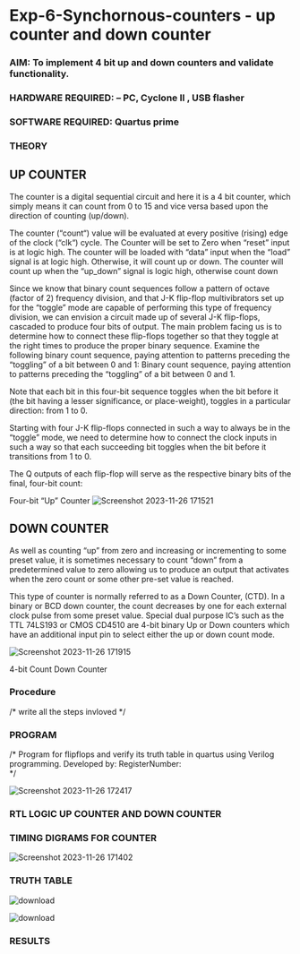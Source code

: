 # Exp-6-Synchornous-counters - up counter and down counter 
### AIM: To implement 4 bit up and down counters and validate  functionality.
### HARDWARE REQUIRED:  – PC, Cyclone II , USB flasher
### SOFTWARE REQUIRED:   Quartus prime
### THEORY 

## UP COUNTER 
The counter is a digital sequential circuit and here it is a 4 bit counter, which simply means it can count from 0 to 15 and vice versa based upon the direction of counting (up/down). 

The counter (“count“) value will be evaluated at every positive (rising) edge of the clock (“clk“) cycle.
The Counter will be set to Zero when “reset” input is at logic high.
The counter will be loaded with “data” input when the “load” signal is at logic high. Otherwise, it will count up or down.
The counter will count up when the “up_down” signal is logic high, otherwise count down

Since we know that binary count sequences follow a pattern of octave (factor of 2) frequency division, and that J-K flip-flop multivibrators set up for the “toggle” mode are capable of performing this type of frequency division, we can envision a circuit made up of several J-K flip-flops, cascaded to produce four bits of output.
The main problem facing us is to determine how to connect these flip-flops together so that they toggle at the right times to produce the proper binary sequence.
Examine the following binary count sequence, paying attention to patterns preceding the “toggling” of a bit between 0 and 1:
Binary count sequence, paying attention to patterns preceding the “toggling” of a bit between 0 and 1.

Note that each bit in this four-bit sequence toggles when the bit before it (the bit having a lesser significance, or place-weight), toggles in a particular direction: from 1 to 0.



 
 

Starting with four J-K flip-flops connected in such a way to always be in the “toggle” mode, we need to determine how to connect the clock inputs in such a way so that each succeeding bit toggles when the bit before it transitions from 1 to 0.

The Q outputs of each flip-flop will serve as the respective binary bits of the final, four-bit count:

 
 

Four-bit “Up” Counter
![Screenshot 2023-11-26 171521](https://github.com/vamsikrishna272005/Exp-7-Synchornous-counters-/assets/147477015/70511c46-364d-42dc-b9c5-b9bce72b278a)



## DOWN COUNTER 

As well as counting “up” from zero and increasing or incrementing to some preset value, it is sometimes necessary to count “down” from a predetermined value to zero allowing us to produce an output that activates when the zero count or some other pre-set value is reached.

This type of counter is normally referred to as a Down Counter, (CTD). In a binary or BCD down counter, the count decreases by one for each external clock pulse from some preset value. Special dual purpose IC’s such as the TTL 74LS193 or CMOS CD4510 are 4-bit binary Up or Down counters which have an additional input pin to select either the up or down count mode.

![Screenshot 2023-11-26 171915](https://github.com/vamsikrishna272005/Exp-7-Synchornous-counters-/assets/147477015/592f3996-a4e7-406c-8568-6e87d0323a71)

4-bit Count Down Counter
### Procedure
/* write all the steps invloved */



### PROGRAM 
/*
Program for flipflops  and verify its truth table in quartus using Verilog programming.
Developed by: 
RegisterNumber:  
*/



![Screenshot 2023-11-26 172417](https://github.com/vamsikrishna272005/Exp-7-Synchornous-counters-/assets/147477015/996e1e75-3b3e-4c30-9ea3-e8ef532445ba)



### RTL LOGIC UP COUNTER AND DOWN COUNTER  









### TIMING DIGRAMS FOR COUNTER  

![Screenshot 2023-11-26 171402](https://github.com/vamsikrishna272005/Exp-7-Synchornous-counters-/assets/147477015/7e36f208-d559-4b92-9083-e31a588f9231)




### TRUTH TABLE 

![download](https://github.com/vamsikrishna272005/Exp-7-Synchornous-counters-/assets/147477015/e78852d8-de38-443d-af9e-097e53d286bc)

![download](https://github.com/vamsikrishna272005/Exp-7-Synchornous-counters-/assets/147477015/e78852d8-de38-443d-af9e-097e53d286bc)













### RESULTS 
